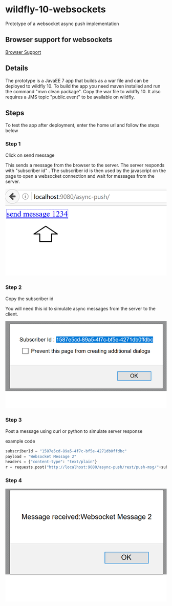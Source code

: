 # wildfly-10-websockets
Prototype of a websocket async push implementation

## Browser support for websockets
[Browser Support](http://caniuse.com/#search=websockets)

## Details
The prototype is a JavaEE 7 app that builds as a war file and can be deployed to wildfly 10. To build the app you need maven installed and run the command "mvn clean package". Copy the war file to wildfly 10. It also requires a JMS topic "public.event" to be available on wildfly.

## Steps

To test the app after deployment, enter the home url and follow the steps below

### Step 1
Click on send message

This sends a message from the browser to the server. The server responds with "subscriber id" . The subscriber id is then used by the javascript on the page to open a websocket connection and wait for messages from the server.

![Step 1](step1.png)

### Step 2
Copy the subscriber id

You will need this id to simulate async messages from the server to the client.

![Step2](step2.png)

### Step 3
Post a message using curl or python to simulate server response

example code
```python
subscriberId = "1587e5cd-89a5-4f7c-bf5e-4271db0ffdbc"
payload = "Websocket Message 2"
headers = {"content-type": "text/plain"}
r = requests.post("http://localhost:9080/async-push/rest/push-msg/"+subscriberId, data=payload, headers=headers)
```

### Step 4

![Step 4](step4.png)


